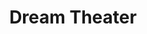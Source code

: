 ---
title: "Dream Theater"
summary: "Dream Theater is an American progressive metal band formed in 1985 under the name Majesty by John Petrucci, John Myung and Mike Portnoy — all natives of Long Island, New York — while they attended Berklee College of Music in Boston, Massachusetts. They subsequently dropped out of their studies to concentrate further on the band that would eventually become Dream Theater. Their current lineup consists of Petrucci, Myung, vocalist James LaBrie, keyboardist Jordan Rudess and drummer Mike Mangini.
Over the course of various lineup changes, Petrucci and Myung have been the only two constant members. Portnoy remained with the band until 2010, when he was replaced by Mangini after deciding to leave to pursue other musical endeavors. After a brief stint with Chris Collins, followed by Charlie Dominici , LaBrie was hired as the band's singer in 1991. Dream Theater's first keyboardist, Kevin Moore, left the band after three albums and was replaced by Derek Sherinian in 1995 after a period of touring. The band released one album with Sherinian, who was replaced by current keyboardist Jordan Rudess in 1999.
To date, Dream Theater has released fifteen studio albums. The band's highest-selling release is their second album Images and Words , which reached No. 61 on the Billboard 200 chart. The albums Awake and Six Degrees of Inner Turbulence also entered the charts at No. 32 and No. 46 respectively, and each received critical acclaim. Their fifth album, Metropolis Pt. 2: Scenes from a Memory , was ranked number 95 on the October 2006 issue of Guitar World magazine's list of the greatest 100 guitar albums of all time. It was also ranked as the 15th Greatest Concept Album in March 2003 by Classic Rock Magazine.As of 2018, Dream Theater has sold over 12 million records worldwide and has received three Grammy Award nominations . Along with Queensrÿche and Fates Warning, the band has been referred to as one of the \"big three\" of the progressive metal genre, responsible for its development and popularization."
image: "dream-theater.jpg"
apple_music_artist_url: "https://music.apple.com/gb/artist/dream-theater/730091"
wikipedia_url: "https://en.wikipedia.org/wiki/Dream_Theater"
---